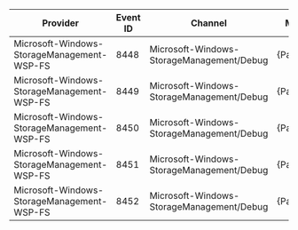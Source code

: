 Provider                                    |  Event ID  |  Channel                                    |  Message
--------------------------------------------|------------|---------------------------------------------|--------------
Microsoft-Windows-StorageManagement-WSP-FS  |  8448      |  Microsoft-Windows-StorageManagement/Debug  |  {Parameter1}
Microsoft-Windows-StorageManagement-WSP-FS  |  8449      |  Microsoft-Windows-StorageManagement/Debug  |  {Parameter1}
Microsoft-Windows-StorageManagement-WSP-FS  |  8450      |  Microsoft-Windows-StorageManagement/Debug  |  {Parameter1}
Microsoft-Windows-StorageManagement-WSP-FS  |  8451      |  Microsoft-Windows-StorageManagement/Debug  |  {Parameter1}
Microsoft-Windows-StorageManagement-WSP-FS  |  8452      |  Microsoft-Windows-StorageManagement/Debug  |  {Parameter1}